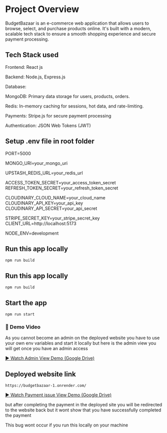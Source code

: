 
# Project Overview

BudgetBazaar is an e-commerce web application that allows users to browse, select, and purchase products online. It's built with a modern, scalable tech stack to ensure a smooth shopping experience and secure payment processing.




## Tech Stack used

Frontend: React js

Backend: Node.js, Express.js

Database:

MongoDB: Primary data storage for users, products, orders.

Redis: In-memory caching for sessions, hot data, and rate-limiting.

Payments: Stripe.js for secure payment processing

Authentication: JSON Web Tokens (JWT)
## Setup .env file in root folder


PORT=5000

MONGO_URI=your_mongo_uri

UPSTASH_REDIS_URL=your_redis_url

ACCESS_TOKEN_SECRET=your_access_token_secret
REFRESH_TOKEN_SECRET=your_refresh_token_secret

CLOUDINARY_CLOUD_NAME=your_cloud_name
CLOUDINARY_API_KEY=your_api_key
CLOUDINARY_API_SECRET=your_api_secret

STRIPE_SECRET_KEY=your_stripe_secret_key
CLIENT_URL=http://localhost:5173

NODE_ENV=development

## Run this app locally

    npm run build
## Run this app locally

    npm run build
## Start the app

    npm run start
### 🎥 Demo Video

As you cannot become an admin on the deployed website you have to use your own env variables and start it locally but here is the admin view you will get once you have an admin access

[▶️ Watch Admin View Demo (Google Drive)](https://drive.google.com/file/d/17KFXWIyqjF8b906VXA8eX1mN2N8PGRhC/preview)


    
## Deployed website link

    https://budgetbazaar-1.onrender.com/

[▶️ Watch Payment issue View Demo (Google Drive)](https://drive.google.com/file/d/1fviBeFkQG0nixP9gjabiOVUArp208K24/preview)

but after completing the payment in the deployed site you will be redirected to the website back but it wont show that you have successfully completed the payment

This bug wont occur if you run this locally on your machine
